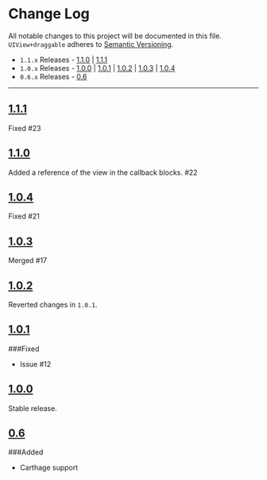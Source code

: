 # Change Log
All notable changes to this project will be documented in this file.
`UIView+draggable` adheres to [Semantic Versioning](http://semver.org/).

- `1.1.x` Releases - [1.1.0](#110) | [1.1.1](#111)  
- `1.0.x` Releases - [1.0.0](#100) | [1.0.1](#101) | [1.0.2](#102) | [1.0.3](#103) | [1.0.4](#104)  
- `0.6.x` Releases - [0.6](#06)

---

## [1.1.1](https://github.com/andreamazz/UIView-draggable/releases/tag/1.1.1)  

Fixed #23  

## [1.1.0](https://github.com/andreamazz/UIView-draggable/releases/tag/1.1.0)  

Added a reference of the view in the callback blocks. #22 

## [1.0.4](https://github.com/andreamazz/UIView-draggable/releases/tag/1.0.4)  

Fixed #21

## [1.0.3](https://github.com/andreamazz/UIView-draggable/releases/tag/1.0.3)  

Merged #17  

## [1.0.2](https://github.com/andreamazz/UIView-draggable/releases/tag/1.0.2)  

Reverted changes in `1.0.1`.

## [1.0.1](https://github.com/andreamazz/UIView-draggable/releases/tag/1.0.1)  

###Fixed

- Issue #12 

## [1.0.0](https://github.com/andreamazz/UIView-draggable/releases/tag/1.0.0)  

Stable release.  

## [0.6](https://github.com/andreamazz/UIView-draggable/releases/tag/0.6)  

###Added  
- Carthage support


